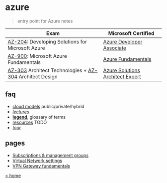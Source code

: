 # azure

> entry point for Azure notes

Exam | Microsoft Certified
---|---
[AZ-204](https://docs.microsoft.com/en-us/learn/certifications/exams/az-204): Developing Solutions for Microsoft Azure | [Azure Developer Associate](https://docs.microsoft.com/en-us/learn/certifications/azure-developer/)
[AZ-900](https://docs.microsoft.com/en-gb/learn/certifications/exams/az-900): Microsoft Azure Fundamentals | [Azure Fundamentals](https://docs.microsoft.com/en-us/learn/certifications/azure-fundamentals/)
[AZ-303](https://docs.microsoft.com/en-us/learn/certifications/exams/az-303) Architect Technologies + [AZ-304](https://docs.microsoft.com/en-us/learn/certifications/exams/az-304) Architect Design | [Azure Solutions Architect Expert](https://docs.microsoft.com/en-us/learn/certifications/azure-solutions-architect/)

## faq

- [cloud models](tocm.md) public/private/hybrid
- [_lectures_](lectures.md)
- [**legend**](legend.md), glossary of terms
- [resources](resources.md) TODO
- [_tour_](tour.md)

## pages

- [Subscriptions & management groups](smg.md)
- [Virtual Network settings](vnet.settings.md)
- [VPN Gateway fundamentals](vpn.gateway.fndmnt.md)

[< home](../README.md)
